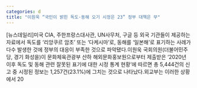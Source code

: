 ```yaml
---
categories: d
title: "이원욱 “국민이 밝힌 독도·동해 오기 시정은 23” 정부 대책은 무"
---
```

[뉴스데일리]미국 CIA, 주한프랑스대사관, UN사무처, 구글 등 외국 기관들이 제공하는 자료에서 독도를 ‘리앙쿠르 암초’ 또는 ‘다케시마’로, 동해를 ‘일본해’로 표기하는 사례가 다수 발생한 것에 정부의 대응이 부족한 것으로 파악됐다.이원욱 국회의원(더불어민주당, 경기 화성을)이 문화체육관광부 산하 해외문화홍보원으로부터 제출받은 ‘2020년 이후 독도 및 동해 관련 잘못된 표기에 대한 시정 통계 현황’에 따르면 총 5,444건의 신고 중 시정된 정보는 1,257건(23.1%)에 그치는 것으로 나타났다.외교부는 이러한 상황에서 20